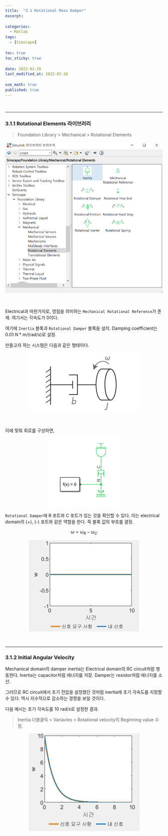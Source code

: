 ```yaml
---
title:  "3.1 Rotational Mass Damper"
excerpt: 

categories:
  - Matlab
tags:
  - [Simscape]

toc: true
toc_sticky: true
 
date: 2022-02-28
last_modified_at: 2022-02-28

use_math: true
published: true
---
```


<br>

***
### 3.1.1 Rotational Elements 라이브러리

> Foundation Library > Mechanical > Rotational Elements

<p align="center"><img src="/assets/image/simscape/mech/md_748x715.png" width="" height="" title="" alt=""><br/></p>

<br>


Electrical과 마찬가지로, 영점을 의미하는 `Mechanical Rotational Reference`가 존재. 여기서는 각속도가 0이다.

여기에 `Inertia` 블록과 `Rotational Damper` 블록을 설치. Damping coefficient는 $\textrm{0.01 }N*m/(\textrm{rad}/s)$로 설정.

만들고자 하는 시스템은 다음과 같은 형태이다.

<p align="center"><img src="/assets/image/simscape/mech/md2_352x190.png" width="352px" height="190px" title="" alt=""><br/></p>

<br>

이에 맞춰 회로를 구성하면,

<p align="center"><img src="/assets/image/simscape/mech/md3_230x220.png" width="230px" height="220px" title="" alt=""><br/></p>

`Rotational Damper`에 R 포트와 C 포트가 있는 것을 확인할 수 있다. 이는 electrical domain의 (+), (-) 포트와 같은 역할을 한다. 즉 블록 값의 부호를 결정.

$$
\omega = \omega_{R} - \omega_{C}
$$

<p align="center"><img src="/assets/image/simscape/mech/md4_352x292.png" width="352px" height="292px" title="" alt=""><br/></p>

<br>

***
### 3.1.2 Initial Angular Velocity

Mechanical domain의 damper inertia는 Electrical domain의 RC circuit처럼 행동한다. Inertia는 capacitor처럼 에너지를 저장. Damper는 resistor처럼 에너지를 소산.

그러므로 RC circuit에서 초기 전압을 설정했던 것처럼 inertia에 초기 각속도를 지정할 수 있다. 역시 지수적으로 감소하는 경향을 보일 것이다.

다음 예시는 초기 각속도를 $\textrm{10 rad}/s$로 설정한 결과.

> Inertia 더블클릭 > Variavles > Rotational velocity의 Beginning value 수정.

<p align="center"><img src="/assets/image/simscape/mech/md5_355x312.png" width="355px" height="312px" title="" alt=""><br/></p>
